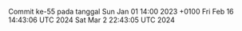 Commit ke-55 pada tanggal Sun Jan 01 14:00 2023 +0100
Fri Feb 16 14:43:06 UTC 2024
Sat Mar  2 22:43:05 UTC 2024
